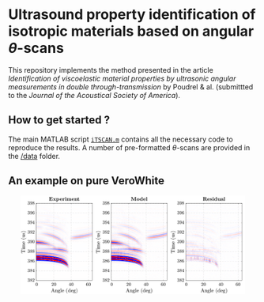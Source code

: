 # Ultrasound property identification of isotropic materials based on angular $\theta$-scans

This repository implements the method presented in the article *Identification of viscoelastic material properties by ultrasonic angular measurements
in double through-transmission* by Poudrel & al. (submittted to the *Journal of the Acoustical Society of America*).

## How to get started ?
The main MATLAB script [`iTSCAN.m`](iTSCAN.m) contains all the necessary code to reproduce the results. 
A number of pre-formatted $\theta$-scans are provided in the [/data](/data) folder. 

## An example on pure VeroWhite
<p align="center"> 
  <img alt="Screenshot: Theta Scan Comparison" src="doc/tscan_comparison.png" width="90%"/> 
</p>
